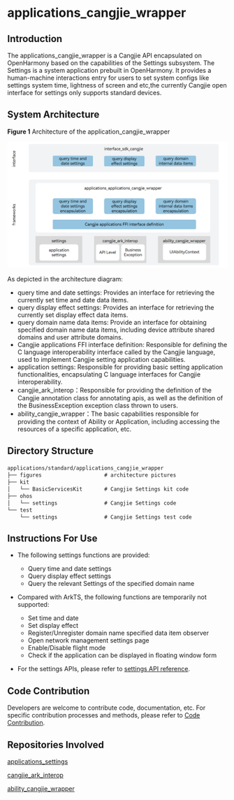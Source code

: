 # applications_cangjie_wrapper

## Introduction

The applications_cangjie_wrapper is a Cangjie API encapsulated on OpenHarmony based on the capabilities of the Settings subsystem. The Settings is a system application prebuilt in OpenHarmony. It provides a human-machine interactions entry for users to set system configs like settings system time, lightness of screen and etc,the currently Cangjie open interface for settings only supports standard devices.

## System Architecture

**Figure 1** Architecture of the application_cangjie_wrapper

!["Architecture of the application_cangjie_wrapper"](figures/application_cangjie_wrapper_architecture_en.png)

As depicted in the architecture diagram:

- query time and date settings: Provides an interface for retrieving the currently set time and date data items.
- query display effect settings: Provides an interface for retrieving the currently set display effect data items.
- query domain name data items: Provide an interface for obtaining specified domain name data items, including device attribute shared domains and user attribute domains.
- Cangjie applications FFI interface definition: Responsible for defining the C language interoperability interface called by the Cangjie language, used to implement Cangjie setting application capabilities.
- application settings: Responsible for providing basic setting application functionalities, encapsulating C language interfaces for Cangjie interoperability.
- cangjie_ark_interop：Responsible for providing the definition of the Cangjie annotation class for annotating apis, as well as the definition of the BusinessException exception class thrown to users.
- ability_cangjie_wrapper：The basic capabilities responsible for providing the context of Ability or Application, including accessing the resources of a specific application, etc.

## Directory Structure

```
applications/standard/applications_cangjie_wrapper
├── figures                    # architecture pictures
├── kit
│   └── BasicServicesKit       # Cangjie Settings kit code 
├── ohos
│   └── settings               # Cangjie Settings code
└── test
    └── settings               # Cangjie Settings test code
```

## Instructions For Use

- The following settings functions are provided:
  
  - Query time and date settings
  - Query display effect settings
  - Query the relevant Settings of the specified domain name

- Compared with ArkTS, the following functions are temporarily not supported:
  
  - Set time and date
  - Set display effect
  - Register/Unregister domain name specified data item observer
  - Open network management settings page
  - Enable/Disable flight mode
  - Check if the application can be displayed in floating window form

- For the settings APIs, please refer to [settings API reference](https://gitcode.com/openharmony-sig/arkcompiler_cangjie_ark_interop/blob/master/doc/API_Reference/source_en/apis/BasicServicesKit/cj-apis-settings.md).

## Code Contribution

Developers are welcome to contribute code, documentation, etc. For specific contribution processes and methods, please refer to [Code Contribution](https://gitcode.com/openharmony/docs/blob/master/en/contribute/code-contribution.md).

## Repositories Involved

[applications_settings](https://gitee.com/openharmony/applications_settings/blob/master/README.md)

[cangjie_ark_interop](https://gitcode.com/openharmony-sig/arkcompiler_cangjie_ark_interop/blob/master/README.md)

[ability_cangjie_wrapper](https://gitcode.com/openharmony-sig/ability_ability_cangjie_wrapper/blob/master/README.md)
